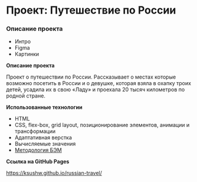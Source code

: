 # Проект: Путешествие по России

### Описание проекта
* Интро
* Figma
* Картинки

**Описание проекта**

Проект о путешествии по России.
Рассказывает о местах которые возможно посетить в России и о девушке, которая взяла в охапку троих детей, усадила их в свою «Ладу» и проехала 20 тысяч километров по родной стране.

**Использованные технологии**

- HTML
- CSS, flex-box, grid layout, позиционирование
элементов, анимации и трансформации
- Адаптативная верстка
- Вычисляемые значения
- [Методология БЭМ](https://ru.bem.info/methodology/)

**Ссылка на GitHub Pages**

https://ksushw.github.io/russian-travel/
